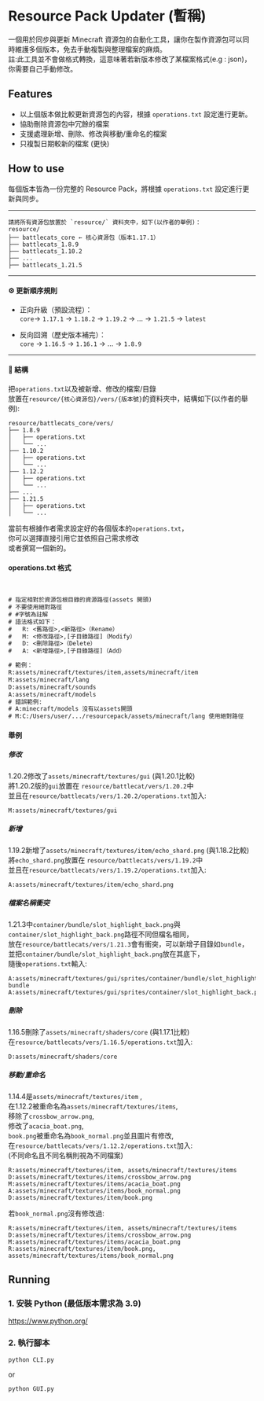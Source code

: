 # Resource Pack Updater (暫稱)

一個用於同步與更新 Minecraft 資源包的自動化工具，讓你在製作資源包可以同時維護多個版本，免去手動複製與整理檔案的麻煩。<br>
註:此工具並不會做格式轉換，這意味著若新版本修改了某檔案格式(e.g : json)，你需要自己手動修改。

## Features
- 以上個版本做比較更新資源包的內容，根據 `operations.txt` 設定進行更新。
- 協助刪除資源包中冗餘的檔案
- 支援處理新增、刪除、修改與移動/重命名的檔案
- 只複製日期較新的檔案 (更快)

## How to use

每個版本皆為一份完整的 Resource Pack，將根據 `operations.txt` 設定進行更新與同步。

---

```
請將所有資源包放置於 `resource/` 資料夾中，如下(以作者的舉例)：
resource/
├── battlecats_core ← 核心資源包（版本1.17.1）
├── battlecats_1.8.9
├── battlecats_1.10.2
├── ...
├── battlecats_1.21.5
```

---

#### ⚙️ 更新順序規則

- 正向升級（預設流程）：  
  `core`→ `1.17.1` → `1.18.2` → `1.19.2` → ... → `1.21.5` → `latest`

- 反向回溯（歷史版本補完）：  
  `core` → `1.16.5` → `1.16.1` → ... → `1.8.9`

---

#### 📄 結構

把`operations.txt`以及被新增、修改的檔案/目錄<br>
放置在`resource/{核心資源包}/vers/{版本號}`的資料夾中，結構如下(以作者的舉例):
```
resource/battlecats_core/vers/
├── 1.8.9
│   ├── operations.txt
│   └── ...
├── 1.10.2
│   ├── operations.txt
│   └── ...
├── 1.12.2
│   ├── operations.txt
│   └── ...
├── ...
├── 1.21.5
│   ├── operations.txt
│   └── ...
```
當前有根據作者需求設定好的各個版本的`operations.txt`，<br>
你可以選擇直接引用它並依照自己需求修改<br>
或者撰寫一個新的。<br>
#### operations.txt 格式
<br>

```txt
# 指定相對於資源包根目錄的資源路徑(assets 開頭)
# 不要使用絕對路徑
# #字號為註解
# 語法格式如下：
#   R: <舊路徑>,<新路徑>（Rename）
#   M: <修改路徑>,[子目錄路徑]（Modify）
#   D: <刪除路徑>（Delete）
#   A: <新增路徑>,[子目錄路徑]（Add）

# 範例：
R:assets/minecraft/textures/item,assets/minecraft/item
M:assets/minecraft/lang
D:assets/minecraft/sounds
A:assets/minecraft/models
# 錯誤範例:
# A:minecraft/models 沒有以assets開頭
# M:C:/Users/user/.../resourcepack/assets/minecraft/lang 使用絕對路徑
```

#### 舉例
##### 修改 
1.20.2修改了`assets/minecraft/textures/gui` (與1.20.1比較)<br>
將1.20.2版的`gui`放置在 `resource/battlecat/vers/1.20.2`中<br>
並且在`resource/battlecats/vers/1.20.2/operations.txt`加入:
```
M:assets/minecraft/textures/gui
```
##### 新增
1.19.2新增了`assets/minecraft/textures/item/echo_shard.png` (與1.18.2比較)<br>
將`echo_shard.png`放置在 `resource/battlecats/vers/1.19.2`中<br>
並且在`resource/battlecats/vers/1.19.2/operations.txt`加入:
```
A:assets/minecraft/textures/item/echo_shard.png
```
##### 檔案名稱衝突
1.21.3中`container/bundle/slot_highlight_back.png`與`container/slot_highlight_back.png`路徑不同但檔名相同，<br>
放在`resource/battlecats/vers/1.21.3`會有衝突，可以新增子目錄如`bundle`，<br>
並把`container/bundle/slot_highlight_back.png`放在其底下，<br>
隨後`operations.txt`輸入:
```
A:assets/minecraft/textures/gui/sprites/container/bundle/slot_highlight_back.png, bundle
A:assets/minecraft/textures/gui/sprites/container/slot_highlight_back.png
```
##### 刪除
1.16.5刪除了`assets/minecraft/shaders/core` (與1.17.1比較)<br>
在`resource/battlecats/vers/1.16.5/operations.txt`加入:
```
D:assets/minecraft/shaders/core
```
##### 移動/重命名
1.14.4是`assets/minecraft/textures/item` ,<br>
在1.12.2被重命名為`assets/minecraft/textures/items`,<br>
移除了`crossbow_arrow.png`,<br>
修改了`acacia_boat.png`,<br>
`book.png`被重命名為`book_normal.png`並且圖片有修改,<br>
在`resource/battlecats/vers/1.12.2/operations.txt`加入:<br>
(不同命名且不同名稱則視為不同檔案)
```
R:assets/minecraft/textures/item, assets/minecraft/textures/items
D:assets/minecraft/textures/items/crossbow_arrow.png
M:assets/minecraft/textures/items/acacia_boat.png
A:assets/minecraft/textures/items/book_normal.png
D:assets/minecraft/textures/item/book.png
```
若`book_normal.png`沒有修改過:
```
R:assets/minecraft/textures/item, assets/minecraft/textures/items
D:assets/minecraft/textures/items/crossbow_arrow.png
M:assets/minecraft/textures/items/acacia_boat.png
R:assets/minecraft/textures/item/book.png, assets/minecraft/textures/items/book_normal.png
```

## Running
### 1. 安裝 Python (最低版本需求為 3.9)
https://www.python.org/

### 2. 執行腳本
```sh
python CLI.py
```
or
```sh
python GUI.py
```
